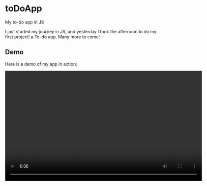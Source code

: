 # toDoApp
My to-do app in JS

I just started my journey in JS, and yesterday I took the afternoon to do my first project! a To-do app.
Many more to come!

## Demo

Here is a demo of my app in action:

<video width="640" height="360" controls>
  <source src="media/toDo App.mp4" type="video/mp4">
  Your browser does not support the video tag.
</video>
